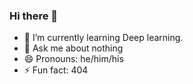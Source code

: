 ### Hi there 👋

- 🌱 I’m currently learning Deep learning.
- 💬 Ask me about nothing
- 😄 Pronouns: he/him/his
- ⚡ Fun fact: 404

<!--
**plokmij/plokmij** is a ✨ _special_ ✨ repository because its `README.md` (this file) appears on your GitHub profile.

Here are some ideas to get you started:

- 🔭 I’m currently working on ...
- 🌱 I’m currently learning ...
- 👯 I’m looking to collaborate on ...
- 🤔 I’m looking for help with ...
- 💬 Ask me about ...
- 📫 How to reach me: ...
- 😄 Pronouns: ...
- ⚡ Fun fact: ...
-->
